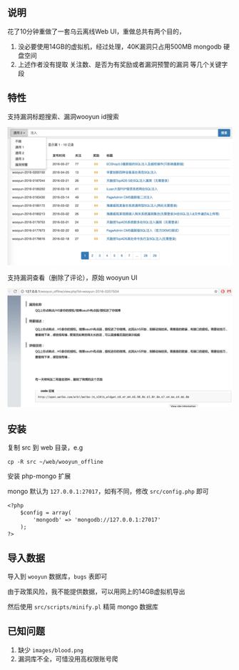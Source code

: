 ## 说明

花了10分钟重做了一套乌云离线Web UI，重做总共有两个目的，

1. 没必要使用14GB的虚拟机，经过处理，40K漏洞只占用500MB mongodb 硬盘空间
2. 上述作者没有提取 关注数、是否为有奖励或者漏洞预警的漏洞 等几个关键字段

## 特性

支持漏洞标题搜索、漏洞wooyun id搜索

![alt tag](https://raw.githubusercontent.com/CaledoniaProject/wooyun_offline_ui/master/contrib/screen.jpg)

支持漏洞查看（删除了评论），原始 wooyun UI

![alt tag](https://raw.githubusercontent.com/CaledoniaProject/wooyun_offline_ui/master/contrib/screen2.jpg)


## 安装

复制 src 到 web 目录，e.g

```
cp -R src ~/web/wooyun_offline
```

安装 php-mongo 扩展

mongo 默认为 `127.0.0.1:27017`，如有不同，修改 `src/config.php` 即可

```
<?php
	$config = array(
		'mongodb' => 'mongodb://127.0.0.1:27017'
	);
?>
```

## 导入数据

导入到 `wooyun` 数据库，`bugs` 表即可

由于政策风险，我不能提供数据，可以用网上的14GB虚拟机导出

然后使用 `src/scripts/minify.pl` 精简 mongo 数据库

## 已知问题

1. 缺少 `images/blood.png`
2. 漏洞库不全，可惜没用高权限账号爬


